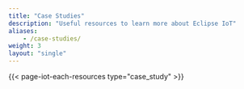 ```yaml
---
title: "Case Studies"
description: "Useful resources to learn more about Eclipse IoT"
aliases:
    - /case-studies/
weight: 3
layout: "single"
---
```


{{< page-iot-each-resources type="case_study" >}}
